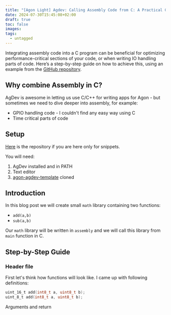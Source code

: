 ```yaml
---
title: "[Agon Light] Agdev: Calling Assembly Code from C: A Practical Guide"
date: 2024-07-30T15:45:08+02:00
draft: true
toc: false
images:
tags: 
  - untagged
---
```


Integrating assembly code into a C program can be beneficial for optimizing performance-critical sections of your code, or when writing IO handling parts of code. Here’s a step-by-step guide on how to achieve this, using an example from the [GitHub repository](https://github.com/mikolajmikolajczyk/agdev-examples/tree/master/02-callasmfromc).

## Why combine Assembly in C?

AgDev is awesome in letting us use C/C++ for writing apps for Agon - but sometimes we need to dive deeper into assembly, for example:

* GPIO handling code - I couldn't find any easy way using C
* Time critical parts of code

## Setup

[Here](https://github.com/mikolajmikolajczyk/agdev-examples/tree/master/02-callasmfromc) is the repository if you are here only for snippets.

You will need:

1. AgDev installed and in PATH
2. Text editor
3. [agon-agdev-template](https://github.com/mikolajmikolajczyk/agon-agdev-template) cloned

## Introduction

In this blog post we will create small `math` library containing two functions:

* `add(a,b)`
* `sub(a,b)`

Our `math` library will be written in `assembly` and we will call this library from `main` function in C.

## Step-by-Step Guide

### Header file

First let's think how functions will look like. I came up with following definitions:

```C
uint_16_t add(int8_t a, uint8_t b);
uint_8_t add(int8_t a, uint8_t b);
```

Arguments and return
